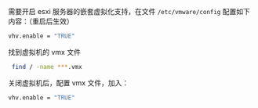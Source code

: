需要开启 esxi 服务器的嵌套虚拟化支持，在文件 `/etc/vmware/config` 配置如下内容：（重启后生效）

```bash
vhv.enable = "TRUE"
```

找到虚拟机的 vmx 文件

```bash
 find / -name ***.vmx
```

关闭虚拟机后，配置 vmx 文件，加入：

```bash
vhv.enable = "TRUE"
```


